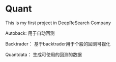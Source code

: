 # Quant
This is my first project  in DeepReSearch Company



Autoback:
用于自动回测

Backtrader：
基于backtrader用于个股的回测可视化

Quantdata：
生成可使用的回测的数据

